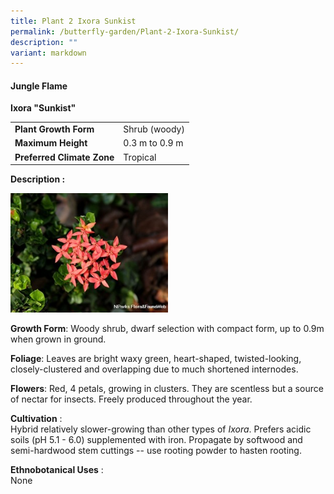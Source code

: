 ```yaml
---
title: Plant 2 Ixora Sunkist
permalink: /butterfly-garden/Plant-2-Ixora-Sunkist/
description: ""
variant: markdown
---
```

#### **Jungle Flame**


**Ixora "Sunkist"**  
  

|                        |                     |
|------------------------|---------------------|
|    **Plant Growth Form**   |     Shrub (woody)   |
|      **Maximum Height**    |      0.3 m to 0.9 m |
| **Preferred Climate Zone** |     Tropical        |
  
  
  
  
**Description :**  
  
<img style="width:50%;height:50%" src="/images/Butterfly%20Garden/B2.png">

  

**Growth Form**: Woody shrub, dwarf selection with compact form, up to 0.9m when grown in ground.

**Foliage**: Leaves are bright waxy green, heart-shaped, twisted-looking, closely-clustered and overlapping due to much shortened internodes.

**Flowers**: Red, 4 petals, growing in clusters. They are scentless but a source of nectar for insects. Freely produced throughout the year.

**Cultivation**&nbsp;:  
Hybrid relatively slower-growing than other types of&nbsp;_Ixora_. Prefers acidic soils (pH 5.1 - 6.0) supplemented with iron. Propagate by softwood and semi-hardwood stem cuttings -- use rooting powder to hasten rooting.

**Ethnobotanical Uses**&nbsp;:  
None

  

